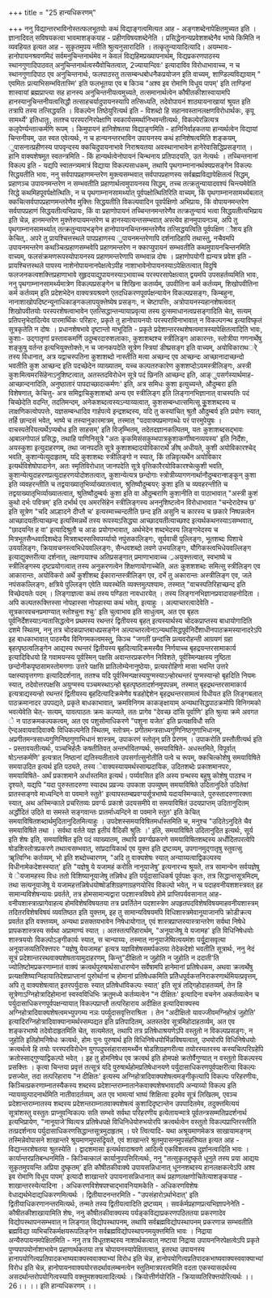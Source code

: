 +++
title = "25 हान्यधिकरणम्"

+++
ननु विद्यान्तरभाविनोस्तत्फलभूतयोः कथं विद्याङ्गत्वमित्यत आह - अङ्गशब्देनापेक्षितमुच्यत इति । ज्ञानादिवत् सविषयकत्वा भावमाशङ्कयाह - प्रहीणविषयशब्देनेति । प्रसिद्धेनान्यप्रवेशशब्देनैव भाष्ये किमिति न व्यवहियत इत्यत आह - सुकृतमुपय न्तीति श्रुत्यनुसारादिति । तत्कृतुन्यायादित्यादि। अयम्भावः- हानोपायनश्रवणमिदं सर्वमनुचिन्तनार्थमेव न केवलं विद्यहिमप्रख्यापनार्थम्, विद्यप्रकरणपाठस्य स्थानगुणादिपाठवत् अनुचिन्तनार्थत्वस्यैवोचितत्वात्, 2ज्यायान्दिवः' इत्यादाविव विरोधाभावाच्च, न च स्थानगुणादिपाठ एव अनुचिन्तनार्थः, फलपाठस्तु तत्सम्बन्धबोधनैकप्रयोजन इति वाच्यम्, शाण्डिल्यविद्यायाम् " एवमितः प्रत्याभिसम्भवितास्मि' इति फलभूतया एव ब किञ्च "अश्व इव रोमाणि विधूय पापम्' इति ताण्डिनां शास्वायां ब्रह्मप्राप्त्या सह हानस्य अनुचिन्तनीयत्वमुच्यते, तत्समानार्थत्वेन कौषीतकीशास्वायामपि हानस्यानुचिन्तनीयत्वसिद्धौ तत्साहचर्यादुपायनस्यापि तत्सिध्यति, तदेवोपायनं शाठ्यायनाखायां श्रूयत इति तत्रापि तस्य तत्सिद्धयति । विकल्पेन तिष्ठेयुरित्यर्थ इति - विशब्दो हि सहानवस्तानलक्षणविरोधार्थकः, कृपू सामर्थ्ये' इतिधातुः, ततश्च परस्परनिरपेक्षाणि स्वकार्यसमर्थानिभवन्तीत्यर्थः, विकल्पेरन्नित्यत्र कलृपेर्ण्यन्तात्कर्मणि रूपम् । किमुपायनं हानिशेषतया विद्याङ्गमिति - हानिनिर्वाहकतया हान्यर्थत्वेन विद्यायां चिन्तनीयम्, उत स्वत एवेत्यर्थः, न च हान्यनन्तरभाविन उपायनस्य कथं हानिशेषत्वमिति शङ्कयम्, ुपासनात्प्रहीणस्य पापवृन्दस्य क्कचिदुपायनाभावे निराश्रयतया अवस्थानाभावेन हानेरेवासिद्धिप्रसङ्गात् । हानि वाक्यशेषमुत स्वतन्त्रमिति - किं हान्यर्थत्वेनोपायनं चिन्थनाय प्रतिपादयति, उत नेत्यर्थः । तच्चिन्तनानां विकल्प इति - यद्यपि स्वातन्त्र्यमात्रं विद्याया विकल्पसाधकम्, तथापि पृथगाम्नानानर्थक्यप्रसङ्गेन विकल्पः सिद्धयतीति भावः, ननु सर्वपापप्रहाणमन्तरेण मुक्त्यसम्भवात् सर्वपापप्रहाणस्य सर्वब्रह्मविद्यापेक्षितत्वं सिद्धम्, प्रहाणञ्च उपायनमन्तरेण न सम्भवतीति प्रहाणार्थत्वमुपायनस्य सिद्धम्, तच्च तत्क्रतुन्यायादवश्यं चिन्त्यमेवेति सिद्धे कथमिहपूवर्पक्षोत्थितिः, न च पृथगाम्नानसामर्थ्यात् पूर्वपक्षोत्थितिरिति वाच्यम्, किं पृथगाम्नानसामर्थ्यबलात् क्कचित्सर्वपापप्रहाणमन्तरेणैव मुक्त्तिः सिद्धयतीति विकल्पवादिन पूवर्पक्षिणो अभिप्रायः, किं वोपायनमन्तरेण सर्वपापप्रहाणं सिद्धयतीत्यभिप्रायः, किं वा प्रहाणोपायनं तच्चिन्तनमन्तरेणैव तत्क्रतुन्यायं भत्वा सिद्धयतीत्यभिप्राय इति चेन्न, हानमन्तरेण मुक्त्तेरुपायमन्तरेण च हानस्यात्यन्तसम्भवात् अस्त्येव हानमुपायनञ्च, अपि तु पृथगाम्नानसामर्थ्यात् तत्क्रतुन्यायभङ्गेन हानोपायनचिन्तनमन्तरेणैव तत्सिद्धयत्विति पूर्वपक्षिण ौशय इति केचित्,. अपरे तु प्रायश्चित्तस्थले पापप्रहाणस्य ुपायनमन्तरेणापि दर्शनादिहापि तथास्तु, नचैवमपि उपायनमन्तरेण कथञ्चित्प्रहाणसम्भवेपि प्रहाणमन्तरेण न क्काप्युपायनं सम्भवतीति कथमुपायनचिन्तनमिति वाच्यम्, फलसंक्रमणरूपस्योपायनस्य प्रहाणमन्तरेणापि सम्भवान्न दोषः । प्रहाणोपयोगी ह्यन्यत्र प्रवेश इति - प्रायश्चित्तस्थले पापस्य नाशेनोपायनानपेक्षत्वेऽपीह नाशाभावेनोपायनस्याऽपेक्षितत्वात् विदुषि फलजनकत्वशक्त्तिप्रहाणाभावे सुहृदयाद्युपायनस्याऽभावाच्च परस्परसापेक्षत्वात् द्वयमपि उपसहर्तव्यमिति भावः, ननु पृथगाम्नानसामर्थ्यमात्रेण विकल्पप्रसङ्गेन च शिखिना कतर्व्यम्, उपवीतिना कर्म कर्तव्यम्, शिखोपवीतिना कर्म कर्तव्यम् इति प्रदेशभेदेन वाक्यत्रयश्रवणे एतदधिकरणपूवर्पक्षन्यायेन विकल्पप्रसङ्गः, किम्बहुना, नानाशाखोपदिष्टन्यूनाधिकाङ्गकलापयुक्त्तेष्येष प्रसङ्गः, न चेष्टापत्तिः, अत्रोपायनस्यहानशेषत्ववत् शिखोपवीतयोः परस्परशेषत्वाभावेन एतत्सिद्धान्तन्यायाप्रवृत्या तस्य दुत्समाधानत्वप्रसङ्गादिति चेत्, सत्यम् प्रतिपत्तृभेदादित्येव पारमार्थिकः परिहारः, प्रकृते तु हानोपायनयोः परस्पराविनाभावात् न विकल्पगन्थ इत्याविष्कृतं सूत्रकृतेति न दोषः । प्रधानशेषभावे दृष्टान्तो माभूदिति - प्रकृते प्रदेशान्तरस्थशेषत्वमात्रस्यापेक्षितत्वादिति भावः, कुशाः- उद्गातृणां प्रस्तावकमर्णि उदुम्बरदारुशलाकाः, कुशाशब्दश्च स्त्रीलिङ्ग आकारन्तः, स्तोत्रीया गणनार्थेषु शङ्कुषु वर्तन्त इत्यभियुक्त्तोक्त्तेः,न च जानकपदेति सूत्रेण स्त्रियां डीष्प्रसङ्ग इति वाच्यम्, अयोविकाराथर्े तस्य विधानात्, अत्र यद्वाचस्पतिना कुशाशब्दो नास्तीति मत्वा अच्छन्द एव आच्छन्दः आच्छानादाच्छन्दो भवतीति कुश आच्छन्द इति पदच्छेदेन व्याख्यातम्, यच्च कल्पतरुकारेण कुशशप्दोऽयमस्त्रीलिङ्गः, अस्त्री कुशःमित्वमरसिंहेनाऽनुशिष्टत्वात्, अतस्तदविरोधेन सूत्रे पदं छिनति आच्छन्द इति, आङ्ुपसर्गस्यार्थमाह- आच्छान्दनादिति, अनुष्ठातारं पापदाच्छादत्कर्मणः' इति, अत्र समिधः कुशा इत्युच्यन्ते, औदुम्बरा इति विशेषणात्, केचित्तु- अत्र समिद्वाचिकुशाशब्दो अन्य एव स्त्रीलिङ्ग इति लिङ्गानभिज्ञानात् वाचस्पतिः पदं चिच्छेदेति वदन्ति, तदतिमन्दम्, अनेकशब्दत्वस्यऽन्याय्यत्वात्, कुशसम्बन्धात्समित्सू कुूशशब्दस्य च लाक्षणिकत्वोपपत्तेः, यज्ञसम्बन्धादिव गार्हपत्ये इन्द्रशब्दस्य, यदि तु कस्यांचित् श्रुतौ औदुम्बर्य इति प्रयोगः स्यात्, तर्हि छान्दसं भवेत्, भाष्ये च तस्यानुकारमात्रम्, तस्मात् "पदवाक्यप्रमाणाब्धेः परं पारमुपेयुषः । वाचस्पतेरियत्यर्थेऽप्यबोध इति साहसम्' इति विजृम्भितम्, तदेतदज्ञानकल्पितम्, यतः कुशाशब्दसद्भावः आ्रबालगोपालं प्रसिद्धः, तथाहि पाणिनिसूत्रे "अतः कृकमिसंसकुम्भपात्रकुशाकर्णीष्वनव्ययस्य' इति निर्देशः, अयस्कुशा इत्युदाहरणम्, तथा जानपदति सूत्रे कुशाशब्दादयोविकारार्थे ङीष् अधीयते, कुशी अयोविकारश्चेद् भवति, कुशान्येत्युदाहृतम्, यदि कुशाशब्दः स्त्रीलिङ्गो न स्यात्, किं तन्निवृत्यर्थेन अयोविकार इत्यर्थविशेषोपादानेन, अतः स्मृतिविरोधात् जानपदेति सूत्रे वृत्तिकारैरयोविकारश्चेत्कुशी भवति, कुशान्येत्युदाहरणप्रत्युदाहरणयोदोशतत्वात्, कुशान्येत्यत्र छन्दोगाः स्त्रोत्रीय्यागणनार्थानौदुम्बरान्शङ्कून् कुशा इति व्यवहरन्तीति च तद्वयाख्यातृभिर्व्याख्यातत्वात्, श्रुतिष्वौदुम्बयर्ः कुशा इति च व्यवहरन्तीति च तद्वयाख्यातृभिर्व्याख्यातत्वात्, श्रुतिष्वौदुम्बर्यः कुशा इति वा औदुम्बराणि कुशानीति वा पाठाभावात् "अस्त्री कुशं कुथो दर्भः पवित्रम्' इति दर्भार्थ एव अमरसिंहेन स्त्रीलिङ्गस्य अननुशिष्टत्वेन विरोधाभावात "चन्देरादेश्च छ' इति सूत्रेण "चदि आल्हादने दीप्तौ च' इत्यस्माच्चन्दतीति छन्द इति असुनि च कारस्य च छकारे निष्पन्नत्वेन आच्छादयतीत्याच्छन्द इत्यस्मिन्नर्थे तस्य रूपस्यऽसिद्ध्या आच्छादयतीत्याच्छश्द इत्यर्थकथनस्याऽसम्भवात्, "छादयन्ति ह वा' इत्यादिश्रुतौ च आडः प्रयोगाभावात्, अर्थभेदेन शब्दभेदस्य लिङ्गभेदस्य च मित्रभूतसैन्धवादिशब्देउ मित्रशब्दस्सस्विपर्य्यायो नपुंसकालिङ्गः, सूर्यवाची पुल्लिङ्गः, भूतशब्दः पिशाचे उययलिङ्गः, क्रियावचनस्त्वभिधेयवल्लिङ्गः, सैन्धवशब्दो लवणे उभयलिङ्गः, यौगिकस्त्वभिधेयवल्लिङ्ग इत्याद्युक्त्तरीत्या दर्शनात्, लक्षणायाश्च अतिप्रसङ्गात् प्रमाणाभावाच्च ्रअयुक्त्तत्वात्, स्वभाष्ये च स्त्रीलिङ्गस्य दृष्टप्रयोगत्वात् तस्य अनुकरणत्वेन शिक्षणायोगाच्चेति, अतः कुशशशब्दः समित्सु स्त्रीलिङ्ग एव आकारान्तः, अयोविकरो अर्थे कुशीशब्द ईकारान्तस्त्रीलिङ्ग एव, दर्भे तु अकारान्तः अस्त्रीलिङ्ग एव, जले नपंसकल्लिङ्गः, क्षत्रिये पुल्लिङ्ग एवेति व्यवस्थेति व्यक्त्तमुत्पश्यामः, तस्मात् "वाचस्पतिरिहाच्छन्द इति विच्छेदयतेः पदम् । लिङ्गाज्ञत्वा कथं तस्य पण्डिता नावधारयेत् । तस्य लिङ्गानभिज्ञानप्रवादासहनोदिता । अपि कल्पतरूक्त्तिस्सा नोपहास्सा नोपहास्या कथं भवेत्, इत्याहुः । अल्पाच्तरत्वादेवेति - सूत्रकारवचनप्रमाण्यात् स्तोश्चुना श्चुः' इति चुत्वाभाव इति साधुत्वम्, अत एव बृहतः पूर्वनिर्देशस्याऽन्यतासिद्धत्वेन प्रथमस्य रथन्तरं द्वितीयस्य बृहत् इत्यस्यार्थस्य चोदकप्राप्तस्य बाधायोगादिति दशमे स्थितम्, ननु तत्र चोदकप्राप्तबाधप्रसङ्गेन अल्पाच्तरत्वेनाऽन्यथासिद्धपूर्वनिर्देशाधीनपाठक्रमस्यानादरेऽपि इह बाधकाभावात् पाठस्यैव विनिगमकत्वमस्तु, किञ्च "जगतीं छन्दांसि प्रत्यवरोहन्ती आग्रयणं ग्रहा बृहत्पृष्ठत्वलिङ्गेन आद्यस्य रथन्तरं द्वितीयस्य बृहदित्यादिक्रमस्यैव निर्णयाच्च बृहद्रयन्तरसामाकार्य इत्यादिविधयो हि गवामयन्स्य पूर्वस्मिन् पक्षसि अवान्तरप्रकरणेन निविशते, पूर्वस्मिन्पक्षस्य नुष्ठिता छन्दोनीकपृष्ठसामस्तोमगणाः उत्तरे पक्षसि प्रातिलोम्येनानुष्ठेयाः, प्रत्यवरोहिणो मासा भवन्ति उत्तरे पक्षस्यावृत्तगणाः इत्यादिदर्शनात्, ततश्च यदि पूर्वस्मिन्पक्षस्ययुग्मस्याऽन्होरथन्तरं युग्मस्यान्हो बृहदिति नियमः स्यात्, तदेवोत्तरपक्षसि अयुग्मस्य पञ्चमस्थाऽन्हो बृहत्पृष्ठतादर्शनमुपपन्नम्, तस्मात् बृहद्रथन्तरसामाकार्य इत्यत्राद्यस्यन्हो रथन्तरं द्वितीयस्य बृहदित्यादिक्रमेणैव षडहोद्देशेन बृहद्रथन्तरसामत्वं विधीयत इति लिङ्गबलात् पाठक्रमानादर उपपद्यते, प्रकृते बाधकाभावात्, क्रमविनिगम काकङ्क्षायाम् अन्यथासिद्धपाठक्रमोपि विनिगमको भवत्येवेति चेत्- सत्यम्, यावत्पाठतः क्रमः कल्प्यते, ततः प्रागेव "देवच्छ दांसि पूर्वाणि' इति श्रुत्या क्रमे अवगत े न पाठक्रमकल्पकत्वम्, अत एव पशुसोमाधिकरणे "पशुना यजेत' इति प्रत्यक्षविधौ सति ऐन्दअवायवादिवाक्यैः विधिकल्पनेति स्थितम्, स्तोत्रम्- प्रगीतमन्त्रसाध्यगुणिनिष्ठगुणाभिधानम्, अप्रगीतमन्त्रसाध्यगुणिनिष्ठगुणाभिधानं शास्त्रम्, उपाकरणं स्तोतृन् प्रति प्रेरणम् । उपाकरोति प्रस्तौतीत्यर्थ इति - प्रस्तावयतीत्यर्थः, पञ्चभिर्हलैः कषतीतिवत् अन्तर्भावितण्यर्थः, समयाविषिते- अधस्तमिते, विपूर्वात् षोऽन्तकर्मणि' इत्यत्रात् निष्ठानां द्यतिस्यतीतात्वे उपसर्गात्सुनोतीति पत्वे च रूपम्, क्कचित्कोशेषु समयाविषिते समयाउदित इत्यर्थ इति पठ्यते, तस्य ेवाक्यस्यायमर्थस्साम्प्रदायिक, उदितशब्देः प्रकाशमानपरः, समयाविषिते- अर्थं प्रकाशमाने अर्धास्तमित इत्यर्थ। पर्य्यवसित इति अस्य ग्रन्थस्य बहुषु कोशेषु पाठश्च न दृश्यते, यद्यपि "यदा पुरुस्तादरुणा स्यादथ प्रव्रज्यः उपकाश उपव्युषम् समयाविषिते उदितानुदिते उदितेवां प्रातस्सङ्गवे माध्यन्दिने वा पवमाने स्तुते' इत्यापस्तम्बप्रवग्यर्सूत्रभाष्ये यदायस्मिन्काले, पुरुस्तादरुणारक्त्ता स्यात्, अथ अस्मिन्काले प्रचरितव्यः प्रवर्ग्यः प्रकाशे उदयसमीपे वा समयाविषितं उदयप्राप्तम् उदितानुदितम् अर्द्धोदितं उदिते वा समस्ते सङ्गवान्तः प्रातर्माध्यन्दिने वा पवमाने स्तुत' इति केचित् समयाविषितशब्दार्थमुदितानुदितमित्याहुः । उपदेशस्समयाविषितमर्धास्तमिति च, मनुश्च "उदितेऽनुदिते चैव समयाविषिते तथा । सर्वथा वर्तते यज्ञ इतीयं वैदिकी श्रुतिः ।' इति, समयाविषिते उदितानुदित इत्यर्थः, सूर्य इति शेषः इति, समयाविषित इति पदं व्याख्यातम्, तथापि प्रवर्ग्यप्रकरणे समयाविषितशब्दस्य अर्धोदितपरत्वेपि षोडशिस्तोत्रप्रकरणे तथात्वसम्भवात्, सांप्रदायिकार्थ एव युक्त्त इति द्रष्टव्यम्, उपगानमुद्गातृषु स्तुवत्सु ॠत्विग्भिः कर्तव्यम्, भो इति शब्दोच्चारणम्, "अदि तु वाक्यशेषः स्यात् अन्याय्यत्वाद्विकल्पस्य विधीनामेकदेशस्स्यात्' इति "यज्ञेषु ये यजामहं करोति नानूयाजेषु' इत्यनारभ्य श्रूयते, तत्र सामान्येन सर्वयज्ञेषु ये ेयजामहस्य विधः ततो विशिष्यानूयाजेषु तन्निषेध इति पर्युदासाधिकर्ष पूर्वपक्षः कृतः, तत्र सिद्धान्तसूत्रमिदम्, तथा सत्यनूयाजेषू ये यजामहत्तन्निषेधयोष्षोडशिग्रहणाग्रहणयोरिव विकल्पो भवेत्, न च पदाहवनीयशशस्त्रवत् इह सामान्यविशेषन्यायः प्रवर्तते, तत्र होमसामान्यद्वारा पदशास्त्रविषये होमे प्राप्तिपर्यवसानात् आह- वनीयशास्त्रात्प्रागेवाहत्य होमविशेषविषयतया तत्र प्रवर्तितेन पदशास्त्रेण अपहृतपदविशेषविषयमाहवनीयशास्त्रम् तदितरविशेषविषयं व्यवतिष्ठत इति युक्त्तम्, इह तु सामान्यविषयमपि विधिशास्त्रमेवानूयाजानपि क्रोडीक्रत्य प्रवर्तत इति वक्त्तव्यम्, अन्यथा प्रसक्तयभावेन निषेधायोगात्, एवं शास्त्रप्राप्तस्यास्त्रान्तरेण सर्वथा निषेधे प्रापकशास्त्रस्य सर्वथा अप्रामाण्यं स्यात् । अतस्तत्परिहारार्थम्, "अनूयाजेषू ये यजामह' इति विधिनिषेधयोः शास्त्रययोः विकल्पोऽङ्गीकार्यः स्यात्, स चान्याय्यः, तस्मात् नानूयाजेष्वित्ययमंशः पर्युूदासवृत्या अनूयाजव्यतिरिक्त्तपरः "यज्ञेषु येयजामह' इत्यत्र यज्ञविशेषसमर्पकतया तेदेकदेशो भवतीति सूत्रार्थः, ननु नेदं सूत्रं प्रदेशान्तरस्थवाक्यशेषतायामुदाहरणम्, किन्तु"दीक्षितो न जुहोति न जुहोति न ददाती'ति ज्योतिष्टोमप्रकरणाम्नातं वाक्यं क्रत्वर्थपुरुषार्थसाधारण्येन सर्वेषामपि हानेमानां प्रतिषेधकम, अथवा क्रत्वर्थेषु प्रत्यक्षशिष्यान्विहायातिदेशप्राप्तानां पुरुोर्थानां च होमानां प्रतिषेधकमिति प्रतिेधपूर्वकत्तनिराकरणार्थमियत्प्रवृत्तम्, अपि तु वाक्यशेषत्वात् इतरपर्युदासः स्यात् प्रतिषेधांविकल्पः स्यात्' इति सूत्रं तद्गिहोदाहतव्यर्म्, तेन हि सूत्रेणाऽग्निहोत्रादिहोमानां स्वस्वविधिभिः क्रतुमध्ये कर्तव्यत्वेन "न दीक्षितः' इत्यादिना वचनेन अकर्तव्यत्वेन च पर्युदासाधिकरणपूर्वपक्षन्यायात् विकल्पप्राप्तौ तत्परिहाराय अदीक्षित इत्यादिवाक्यस्य अग्निहोत्रादिवाक्यशेषत्वमभ्युपगम्य नञः पर्य्युदासवृत्तिराश्रिता । तेन "अदीक्षितो यावज्जीवमग्निहोत्रं जुहोति' इत्यादिरग्निहोत्रादिवाक्यानामर्थस्सम्पद्यत इति प्रतिपादितम्, अतस्तदेव सूत्रमिहोदाहतर्व्यम्, अत एव शङ्करभाष्ये तदेवोदाहृतमिति चेत्, सत्यमेतत्, तथापि तत्र प्रतिषेधाश्रयणेऽपि वस्तुतो न विकल्पप्रसङ्गः, न जुहोति इतिहोमनिषेधः क्रत्वर्थः, होमः पुनः पुरुषार्थ इति विधिनिषेधयोर्भिन्नविषयत्वात्, उभयोरपि विधिनिषेधयोः क्रत्वर्थत्वे हि तयोः परस्परविरोधेन युगपदुपसंहारासामर्थ्येन षोडशिग्रहणरीत्या तयोरस्यतरस्य कस्यचित्परिग्रहेपि क्रतोस्साद्गुण्याद्विकल्पो भवेत् । इह तु होमनिषेध एव क्रत्वर्थ इति होमपक्षे क्रतोर्वैगुण्यात् न वस्तुतो विकल्पस्य प्रसक्त्तिः । कृत्वा चिन्तया प्रवृत्तं तत्सूत्रं यदि पुरुषार्थहोमप्रतिषेधानयणे पर्युदासाधिकरणपूर्वपक्षरीत्या विकल्पः प्रसज्येत, तदा तत्परिहाराय "न दीक्षितः' इत्यस्य अग्निहोत्रादिवाक्यशेषत्वमङ्गीकृत्यापि विकल्पः परिहरणीयः, किञ्चित्प्रकरणाम्नातस्यैकस्य शब्दस्य प्रदेशान्तराम्नातानेकवाक्यशेषभावादपि अन्याय्यो विकल्प इति न्यायव्युत्पादनार्थमिति नातीवादर्तव्यम्, अत एव भामत्यां भाष्यं शिक्षित्वा इदमेव सूत्रं लिखितम्, एवञ्च प्रदेशान्तराम्नातस्य शब्दस्य प्रदेशन्तराम्नातवाक्यशेषत्वं कुशादिदृष्टान्तेन उपपादितमेव, तदुक्त्तमित्ययं सूत्रांशस्तु वस्तुतः प्राप्नुवन्विकल्पः सति सम्भवे सर्वथा परिहरणीय इत्येतायन्मात्रे पूर्वतन्त्रसम्मतिप्रदर्शनार्थ इत्यभिप्रायेण, "नानूयाजे'ष्वित्यत्र प्रतिषेधपक्षे विधिनिधेयोरुभयोरपि क्रत्वर्थत्वेन वस्तुतो विकल्पप्राप्तिरस्तीति तत्प्रदर्शनाय पर्युदासाधिकरणसिद्धान्तसूत्रमुदाहृतम् । परे त्वित्यादि- यथा अश्रूयमाणमेकत्र साखायामङ्गम् तस्मिन्नेवोपासने शाखान्तरे श्रूयमाणमुपसंद्रिृयते, एवं शाखान्तरे श्रुतमुपासनमुपसंहरिष्यत इत्यत आह - विद्यान्तरशेषतया श्रुतस्येति । द्वादशमासा इत्यर्थवादाश्रवणे आदित्ये एकविंशत्वस्य दुर्ज्ञानत्वादिति भावः । कार्यान्तरप्रतिबन्धनमिति - किञ्चित्कालं कार्यानुपपत्तिरित्यर्थः, ननु "तत्सुकृतदुष्कृते धूनुते तस्य प्रया आद्ययः सुकृतमुपयन्ति अप्रिया दुष्कृतम्' इति कौषीतकीवाक्ये उपायसन्निधानात् धूननशब्दस्य हानलक्षकत्वेऽपि अश्व इव रोमाणि विधूय पापम्' इत्यादौ शाखान्तरे उपायनासन्निधानात् कथं प्रहाणलक्षणोचितेत्याशङ्कयाह - शाखान्तरस्येत्यादिना । अधिकरणविशेषपश्चाद्भावनियामकेति - अधिकरणविशेषः वेधाद्यर्थभेदाद्यधिकरणमित्यर्थः । द्वितीयादनन्तरमिति - "उपसंहारोऽर्थाभेदात्' इति द्वितीयाधिकरणानन्तरमित्यर्थः, तन्मते तस्य द्वितीयत्वादिति द्रष्टव्यम् । सवर्कर्मप्रहाणप्रत्यभिज्ञापनेनेति - कौषीतकीशाखायामिति शेषः, ननु कौषीतकीवाक्यस्य पर्यङ्कविद्याप्रकरणपठिततया प्रकरणादेव विद्योपस्थापनसम्भवात् न लिङ्गात् विद्योपस्थापनम्, तथापि सर्वब्रह्मविद्योपस्थापनम् प्रकरणान्न सम्भवतीति ब्रह्मविद्या व्यभिचरिकर्मक्षयरूपलिङ्गेन सर्वब्रह्मविद्योपस्थापनमयुक्त्तमिति भावः । निद्राया अन्यैरुपायनमपेक्षितमिति - ननु तत्र विधूतशब्दस्य नाशार्थकत्वात् नष्टाया निद्राया उपायननिरपेक्षत्वेऽपि प्रकृते पुण्यपापयोर्नाशाभावेन प्रहाणार्थकतया तत्र चोपायनस्यापेक्षितत्वात्, इतरथा उपायनस्य हानापयोगित्वप्रतिपादकभाष्यवाक्यस्ववाक्याभ्यां विरोध इति चेन्न, हानोपयोगित्वप्रतिपादकभाष्यवाक्यस्ववाक्याभ्यां विरोध इति चेन्न, हानोपायनवाक्ययोरसदर्थावलम्बनत्वेन स्तुतिमात्रपरत्वमिति वदता एकस्यासदर्थस्य असदर्थान्तरोपयोगित्वस्यापि वक्त्तुमशक्यत्वादित्यर्थः । क्रियोत्तीर्णयोरिति - क्रियाव्यतिरिक्त्तयोरित्यर्थः ।।26।। ।। इति हान्यधिकरणम् ।।
